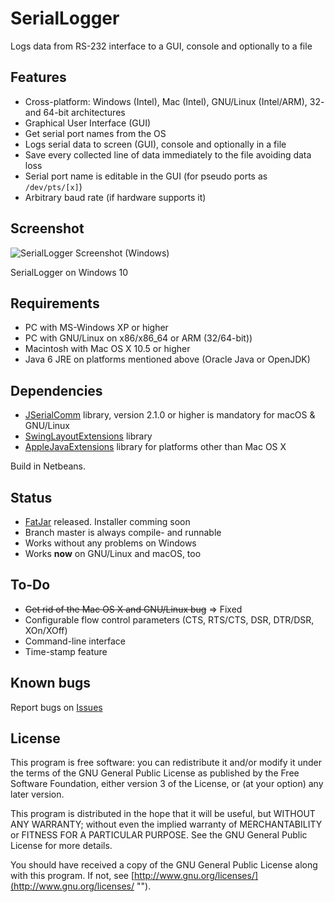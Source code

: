 # SerialLogger

 Logs data from RS-232 interface to a GUI, console and optionally to a file
 
## Features

* Cross-platform: Windows (Intel), Mac (Intel), GNU/Linux (Intel/ARM), 32- and 64-bit architectures
* Graphical User Interface (GUI)
* Get serial port names from the OS
* Logs serial data to screen (GUI), console and optionally in a file
* Save every collected line of data immediately to the file avoiding data loss
* Serial port name is editable in the GUI (for pseudo ports as `/dev/pts/[x]`)
* Arbitrary baud rate (if hardware supports it)

## Screenshot
![SerialLogger Screenshot (Windows)](http://blog.hani-ibrahim.de/wp-content/uploads/seriallogger.png "")

SerialLogger on Windows 10

## Requirements

* PC with MS-Windows XP or higher
* PC with GNU/Linux on x86/x86_64 or ARM (32/64-bit))
* Macintosh with Mac OS X 10.5 or higher
* Java 6 JRE on platforms mentioned above (Oracle Java or OpenJDK)

## Dependencies

* [JSerialComm](http://fazecast.github.io/jSerialComm/ "") library, version 2.1.0 or higher is mandatory for macOS & GNU/Linux
* [SwingLayoutExtensions](http://www.java2s.com/Code/JarDownload/swing/swing-layout.jar.zip "") library
* [AppleJavaExtensions](http://www.java2s.com/Code/Jar/a/applejavaextensions.htm "") library for platforms other than Mac OS X

Build in Netbeans. 

## Status

* [FatJar](https://github.com/haniibrahim/SerialLogger/releases) released. Installer comming soon
* Branch master is always compile- and runnable
* Works without any problems on Windows
* Works **now** on GNU/Linux and macOS, too

## To-Do

* ~~Get rid of the Mac OS X and GNU/Linux bug~~ => Fixed
* Configurable flow control parameters (CTS, RTS/CTS, DSR, DTR/DSR, XOn/XOff)
* Command-line interface
* Time-stamp feature

## Known bugs

Report bugs on [Issues](https://github.com/haniibrahim/SerialLogger/issues "")

## License

This program is free software: you can redistribute it and/or modify it under the terms of the GNU General Public License as published by the Free Software Foundation, either version 3 of the License, or (at your option) any later version.

This program is distributed in the hope that it will be useful, but WITHOUT ANY WARRANTY; without even the implied warranty of MERCHANTABILITY or FITNESS FOR A PARTICULAR PURPOSE. See the GNU General Public License for more details.

You should have received a copy of the GNU General Public License along with this program. If not, see [http://www.gnu.org/licenses/](http://www.gnu.org/licenses/ "").
